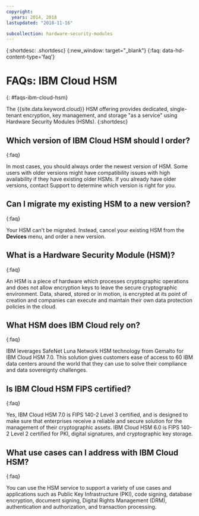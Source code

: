 ```yaml
---
copyright:
  years: 2014, 2018
lastupdated: "2018-11-16"

subcollection: hardware-security-modules
---
```


{:shortdesc: .shortdesc}
{:new_window: target="_blank"}
{:faq: data-hd-content-type='faq'}

# FAQs: IBM Cloud HSM
{: #faqs-ibm-cloud-hsm}

The {{site.data.keyword.cloud}} HSM offering provides dedicated, single-tenant encryption, key management, and storage "as a service" using Hardware Security Modules (HSMs).
{:shortdesc}

## Which version of IBM Cloud HSM should I order?
{:faq}

In most cases, you should always order the newest version of HSM. Some users with older versions might have compatibility issues with high availability if they have existing older HSMs. If you already have older versions, contact Support to determine which version is right for you.

## Can I migrate my existing HSM to a new version?
{:faq}

Your HSM can't be migrated. Instead, cancel your existing HSM from the **Devices** menu, and order a new version.

## What is a Hardware Security Module (HSM)?
{:faq}

An HSM is a piece of hardware which processes cryptographic operations and does not allow encryption keys to leave the secure cryptographic environment. Data, shared, stored or in motion, is encrypted at its point of creation and companies can execute and maintain their own data protection policies in the cloud. 

## What HSM does IBM Cloud rely on?
{:faq}

IBM leverages SafeNet Luna Network HSM technology from Gemalto for IBM Cloud HSM 7.0. This solution gives customers ease of access to 60 IBM data centers around the world that they can use to solve their compliance and data sovereignty challenges. 

## Is IBM Cloud HSM FIPS certified? 
{:faq}

Yes, IBM Cloud HSM 7.0 is FIPS 140-2 Level 3 certified, and is designed to make sure that enterprises receive a reliable and secure solution for the management of their cryptographic assets. IBM Cloud HSM 6.0 is FIPS 140-2 Level 2 certified for PKI, digital signatures, and cryptographic key storage. 

## What use cases can I address with IBM Cloud HSM?
{:faq}

You can use the HSM service to support a variety of use cases and applications such as Public Key Infrastructure (PKI), code signing, database encryption, document signing, Digital Rights Management (DRM), authentication and authorization, and transaction processing.
